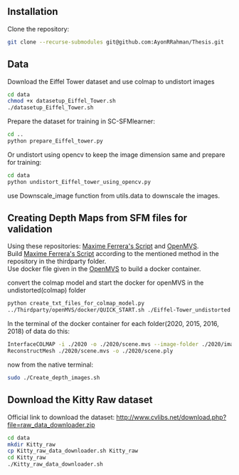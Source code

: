 ## Installation
Clone the repository: 
```bash
git clone --recurse-submodules git@github.com:AyonRRahman/Thesis.git
```
## Data
Download the Eiffel Tower dataset and use colmap to undistort images
```bash
cd data
chmod +x datasetup_Eiffel_Tower.sh
./datasetup_Eiffel_Tower.sh
```
Prepare the dataset for training in SC-SFMlearner:
```bash
cd ..
python prepare_Eiffel_tower.py
```
Or undistort using opencv to keep the image dimension same and prepare for training:
```bash
cd data
python undistort_Eiffel_tower_using_opencv.py
```
use Downscale_image function from utils.data to downscale the images.
## Creating Depth Maps from SFM files for validation
Using these repositories:
[Maxime Ferrera's Script](https://github.com/ferreram/depth_map_2_mesh_ray_tracer/tree/main) and [OpenMVS](https://github.com/cdcseacave/openMVS/tree/master).<br>
Build [Maxime Ferrera's Script](https://github.com/ferreram/depth_map_2_mesh_ray_tracer/tree/main) according to the mentioned method in the repository in the thirdparty folder. <br>
Use docker file given in the [OpenMVS](https://github.com/cdcseacave/openMVS/tree/master) to build a docker container.

convert the colmap model and start the docker for openMVS in the undistorted(colmap) folder
```bash
python create_txt_files_for_colmap_model.py
../Thirdparty/openMVS/docker/QUICK_START.sh ./Eiffel-Tower_undistorted
```
In the terminal of the docker container for each folder(2020, 2015, 2016, 2018) of data do this:
```bash
InterfaceCOLMAP -i ./2020 -o ./2020/scene.mvs --image-folder ./2020/images
ReconstructMesh ./2020/scene.mvs -o ./2020/scene.ply
```
now from the native terminal:
```bash
sudo ./Create_depth_images.sh 
```
## Download the Kitty Raw dataset
Official link to download the dataset:
http://www.cvlibs.net/download.php?file=raw_data_downloader.zip
```bash
cd data
mkdir Kitty_raw
cp Kitty_raw_data_downloader.sh Kitty_raw
cd Kitty_raw
./Kitty_raw_data_downloader.sh

```

